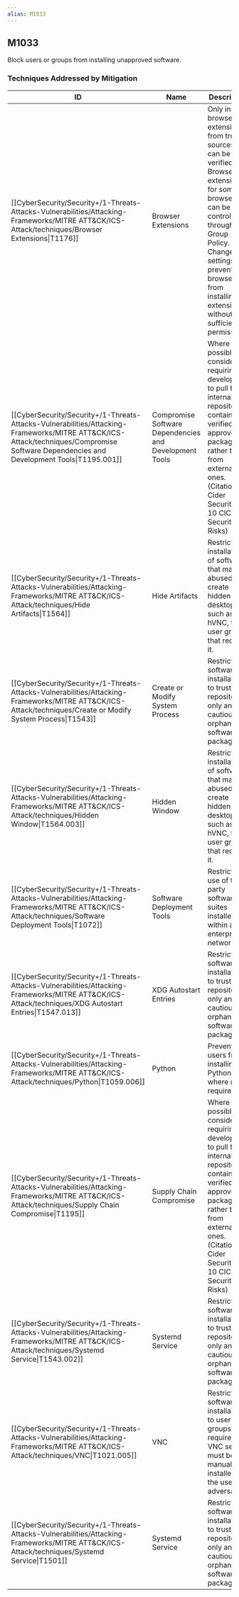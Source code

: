 ```yaml
---
alias: M1033
---
```


## M1033

Block users or groups from installing unapproved software.


### Techniques Addressed by Mitigation

| ID | Name | Description |
| --- | --- | --- |
| [[CyberSecurity/Security+/1-Threats-Attacks-Vulnerabilities/Attacking-Frameworks/MITRE ATT&CK/ICS-Attack/techniques/Browser Extensions\|T1176]] | Browser Extensions | Only install browser extensions from trusted sources that can be verified. Browser extensions for some browsers can be controlled through Group Policy. Change settings to prevent the browser from installing extensions without sufficient permissions. |
| [[CyberSecurity/Security+/1-Threats-Attacks-Vulnerabilities/Attacking-Frameworks/MITRE ATT&CK/ICS-Attack/techniques/Compromise Software Dependencies and Development Tools\|T1195.001]] | Compromise Software Dependencies and Development Tools | Where possible, consider requiring developers to pull from internal repositories containing verified and approved packages rather than from external ones.(Citation: Cider Security Top 10 CICD Security Risks) |
| [[CyberSecurity/Security+/1-Threats-Attacks-Vulnerabilities/Attacking-Frameworks/MITRE ATT&CK/ICS-Attack/techniques/Hide Artifacts\|T1564]] | Hide Artifacts | Restrict the installation of software that may be abused to create hidden desktops, such as hVNC, to user groups that require it. |
| [[CyberSecurity/Security+/1-Threats-Attacks-Vulnerabilities/Attacking-Frameworks/MITRE ATT&CK/ICS-Attack/techniques/Create or Modify System Process\|T1543]] | Create or Modify System Process | Restrict software installation to trusted repositories only and be cautious of orphaned software packages. |
| [[CyberSecurity/Security+/1-Threats-Attacks-Vulnerabilities/Attacking-Frameworks/MITRE ATT&CK/ICS-Attack/techniques/Hidden Window\|T1564.003]] | Hidden Window | Restrict the installation of software that may be abused to create hidden desktops, such as hVNC, to user groups that require it. |
| [[CyberSecurity/Security+/1-Threats-Attacks-Vulnerabilities/Attacking-Frameworks/MITRE ATT&CK/ICS-Attack/techniques/Software Deployment Tools\|T1072]] | Software Deployment Tools | Restrict the use of third-party software suites installed within an enterprise network.  |
| [[CyberSecurity/Security+/1-Threats-Attacks-Vulnerabilities/Attacking-Frameworks/MITRE ATT&CK/ICS-Attack/techniques/XDG Autostart Entries\|T1547.013]] | XDG Autostart Entries | Restrict software installation to trusted repositories only and be cautious of orphaned software packages. |
| [[CyberSecurity/Security+/1-Threats-Attacks-Vulnerabilities/Attacking-Frameworks/MITRE ATT&CK/ICS-Attack/techniques/Python\|T1059.006]] | Python | Prevent users from installing Python where not required. |
| [[CyberSecurity/Security+/1-Threats-Attacks-Vulnerabilities/Attacking-Frameworks/MITRE ATT&CK/ICS-Attack/techniques/Supply Chain Compromise\|T1195]] | Supply Chain Compromise | Where possible, consider requiring developers to pull from internal repositories containing verified and approved packages rather than from external ones.(Citation: Cider Security Top 10 CICD Security Risks) |
| [[CyberSecurity/Security+/1-Threats-Attacks-Vulnerabilities/Attacking-Frameworks/MITRE ATT&CK/ICS-Attack/techniques/Systemd Service\|T1543.002]] | Systemd Service | Restrict software installation to trusted repositories only and be cautious of orphaned software packages. |
| [[CyberSecurity/Security+/1-Threats-Attacks-Vulnerabilities/Attacking-Frameworks/MITRE ATT&CK/ICS-Attack/techniques/VNC\|T1021.005]] | VNC | Restrict software installation to user groups that require it. A VNC server must be manually installed by the user or adversary. |
| [[CyberSecurity/Security+/1-Threats-Attacks-Vulnerabilities/Attacking-Frameworks/MITRE ATT&CK/ICS-Attack/techniques/Systemd Service\|T1501]] | Systemd Service | Restrict software installation to trusted repositories only and be cautious of orphaned software packages. |
